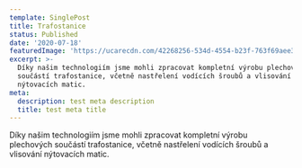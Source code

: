 ```yaml
---
template: SinglePost
title: Trafostanice
status: Published
date: '2020-07-18'
featuredImage: 'https://ucarecdn.com/42268256-534d-4554-b23f-763f69aee387/'
excerpt: >-
  Díky našim technologiím jsme mohli zpracovat kompletní výrobu plechových
  součástí trafostanice, včetně nastřelení vodících šroubů a vlisování
  nýtovacích matic.
meta:
  description: test meta description
  title: test meta title
---
```

Díky našim technologiím jsme mohli zpracovat kompletní výrobu plechových součástí trafostanice, včetně nastřelení vodících šroubů a vlisování nýtovacích matic.
